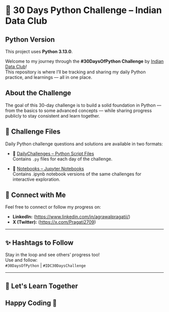 # 🐍 30 Days Python Challenge – Indian Data Club

## Python Version
This project uses **Python 3.13.0**.


Welcome to my journey through the **#30DaysOfPython Challenge** by [Indian Data Club](https://indiandataclub.com)!  
This repository is where I’ll be tracking and sharing my daily Python practice, and learnings — all in one place.

## About the Challenge

The goal of this 30-day challenge is to build a solid foundation in Python — from the basics to some advanced concepts — while sharing progress publicly to stay consistent and learn together.

## 📘 Challenge Files

Daily Python challenge questions and solutions are available in two formats:
  
- 🐍 [DailyChallenges – Python Script Files](./DailyChallenges/PythonScripts)  
Contains `.py` files for each day of the challenge.


- 📓 [Notebooks – Jupyter Notebooks](./DailyChallenges/Notebooks)  
Contains .ipynb notebook versions of the same challenges for interactive exploration. 


## 🔗 Connect with Me

Feel free to connect or follow my progress on:
- **LinkedIn:** (https://www.linkedin.com/in/agrawalpragatii/)
- **X (Twitter):** (https://x.com/Pragati2709)
---

## ✨ Hashtags to Follow

Stay in the loop and see others’ progress too!  
Use and follow:  
`#30DaysOfPython` | `#IDC30DaysChallenge`

---

## 🧠 Let's Learn Together
## Happy Coding 🚀
